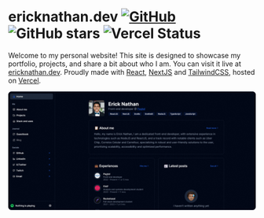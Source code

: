 # ericknathan.dev [![GitHub](https://img.shields.io/github/license/ericknathan/ericknathan.dev?color=blue&style=flat-square)](https://github.com/ericknathan/ericknathan.dev/blob/master/LICENSE) ![GitHub stars](https://img.shields.io/github/stars/ericknathan/ericknathan.dev?style=flat-square) ![Vercel Status](https://vercelbadge.vercel.app/api/ericknathan/ericknathan.dev?style=flat-square) 


Welcome to my personal website! This site is designed to showcase my portfolio, projects, and share a bit about who I am. You can visit it live at [ericknathan.dev](ericknathan.dev). Proudly made with [React](https://react.dev), [NextJS](https://nextjs.org) and [TailwindCSS](https://tailwindcss.com), hosted on [Vercel](https://vercel.com).


![App screenshot](.github/screenshot.png)